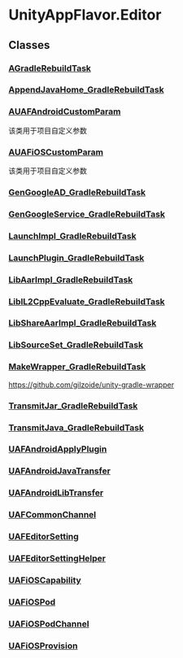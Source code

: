# UnityAppFlavor.Editor
## Classes
### [AGradleRebuildTask](../UnityAppFlavor.Editor/AGradleRebuildTask.md)

### [AppendJavaHome_GradleRebuildTask](../UnityAppFlavor.Editor/AppendJavaHome_GradleRebuildTask.md)

### [AUAFAndroidCustomParam](../UnityAppFlavor.Editor/AUAFAndroidCustomParam.md)
该类用于项目自定义参数
### [AUAFiOSCustomParam](../UnityAppFlavor.Editor/AUAFiOSCustomParam.md)
该类用于项目自定义参数
### [GenGoogleAD_GradleRebuildTask](../UnityAppFlavor.Editor/GenGoogleAD_GradleRebuildTask.md)

### [GenGoogleService_GradleRebuildTask](../UnityAppFlavor.Editor/GenGoogleService_GradleRebuildTask.md)

### [LaunchImpl_GradleRebuildTask](../UnityAppFlavor.Editor/LaunchImpl_GradleRebuildTask.md)

### [LaunchPlugin_GradleRebuildTask](../UnityAppFlavor.Editor/LaunchPlugin_GradleRebuildTask.md)

### [LibAarImpl_GradleRebuildTask](../UnityAppFlavor.Editor/LibAarImpl_GradleRebuildTask.md)

### [LibIL2CppEvaluate_GradleRebuildTask](../UnityAppFlavor.Editor/LibIL2CppEvaluate_GradleRebuildTask.md)

### [LibShareAarImpl_GradleRebuildTask](../UnityAppFlavor.Editor/LibShareAarImpl_GradleRebuildTask.md)

### [LibSourceSet_GradleRebuildTask](../UnityAppFlavor.Editor/LibSourceSet_GradleRebuildTask.md)

### [MakeWrapper_GradleRebuildTask](../UnityAppFlavor.Editor/MakeWrapper_GradleRebuildTask.md)
https://github.com/gilzoide/unity-gradle-wrapper
### [TransmitJar_GradleRebuildTask](../UnityAppFlavor.Editor/TransmitJar_GradleRebuildTask.md)

### [TransmitJava_GradleRebuildTask](../UnityAppFlavor.Editor/TransmitJava_GradleRebuildTask.md)

### [UAFAndroidApplyPlugin](../UnityAppFlavor.Editor/UAFAndroidApplyPlugin.md)

### [UAFAndroidJavaTransfer](../UnityAppFlavor.Editor/UAFAndroidJavaTransfer.md)

### [UAFAndroidLibTransfer](../UnityAppFlavor.Editor/UAFAndroidLibTransfer.md)

### [UAFCommonChannel](../UnityAppFlavor.Editor/UAFCommonChannel.md)

### [UAFEditorSetting](../UnityAppFlavor.Editor/UAFEditorSetting.md)

### [UAFEditorSettingHelper](../UnityAppFlavor.Editor/UAFEditorSettingHelper.md)

### [UAFiOSCapability](../UnityAppFlavor.Editor/UAFiOSCapability.md)

### [UAFiOSPod](../UnityAppFlavor.Editor/UAFiOSPod.md)

### [UAFiOSPodChannel](../UnityAppFlavor.Editor/UAFiOSPodChannel.md)

### [UAFiOSProvision](../UnityAppFlavor.Editor/UAFiOSProvision.md)

